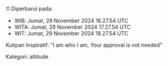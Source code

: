⏰ Diperbarui pada:
- WIB: Jumat, 29 November 2024 16.27.54 UTC
- WITA: Jumat, 29 November 2024 17.27.54 UTC
- WIT: Jumat, 29 November 2024 18.27.54 UTC

Kutipan Inspiratif:
"I am who I am, Your approval is not needed"


Kategori: attitude

